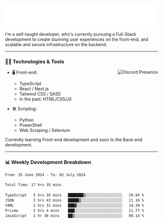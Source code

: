 <img src="assets/wave.svg" alt=":wave:" />

I'm a self-taught developer, who's currently pursuing a Full-Stack development to create stunning user experiences on the front-end, and scalable and secure infrastructure on the backend.

---

### 🧑‍💻 Technologies & Tools

<a href="https://discord.com/users/414304208649453568" target="_blank" rel="nofollow">
   <img src="https://lanyard-profile-readme.vercel.app/api/414304208649453568?idleMessage=Probably%20doing%20something%20else..." alt="Discord Presence" align="right">
</a>

- 🖥️ Front-end:

  - TypeScript
  - React / Next.js
  - Tailwind CSS / SASS
  - In the past: HTML/CSS/JS

- 🛠 Scripting:

  - Python
  - PowerShell
  - Web Scraping / Selenium

Currently learning Front-end development and soon to the Back-end development.

---

### 📊 Weekly Development Breakdown

<!-- ![ccrsxx's GitHub Stats](https://github-readme-stats.vercel.app/api?username=ccrsxx&count_private=true&theme=tokyonight) -->
<!-- ![ccrsxx's Top Langs](https://github-readme-stats.vercel.app/api/top-langs/?username=ccrsxx&hide=lua,java,html&theme=tokyonight) -->

<!--START_SECTION:waka-->

```txt
From: 25 June 2024 - To: 02 July 2024

Total Time: 17 hrs 35 mins

TypeScript   5 hrs 16 mins   ███████▒░░░░░░░░░░░░░░░░░   29.94 %
JSON         3 hrs 43 mins   █████▒░░░░░░░░░░░░░░░░░░░   21.16 %
YAML         2 hrs 31 mins   ███▓░░░░░░░░░░░░░░░░░░░░░   14.39 %
Prisma       2 hrs 4 mins    ███░░░░░░░░░░░░░░░░░░░░░░   11.77 %
JavaScript   1 hr 36 mins    ██▒░░░░░░░░░░░░░░░░░░░░░░   09.14 %
```

<!--END_SECTION:waka-->
